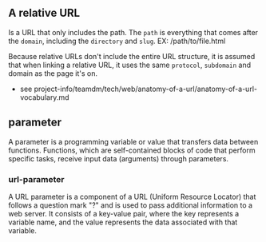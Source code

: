 ## A relative URL

Is a URL that only includes the path. The `path` is everything that comes after the `domain`, including the `directory` and `slug`. 
EX: /path/to/file.html

Because relative URLs don't include the entire URL structure, it is assumed that when linking a relative URL, it uses the same `protocol`, `subdomain` and domain as the page it's on.
- see project-info/teamdm/tech/web/anatomy-of-a-url/anatomy-of-a-url-vocabulary.md

## parameter
A parameter is a programming variable or value that transfers data between functions. Functions, which are self-contained blocks of code that perform specific tasks, receive input data (arguments) through parameters.

### url-parameter
A URL parameter is a component of a URL (Uniform Resource Locator) that follows a question mark "?" and is used to pass additional information to a web server. It consists of a key-value pair, where the key represents a variable name, and the value represents the data associated with that variable.